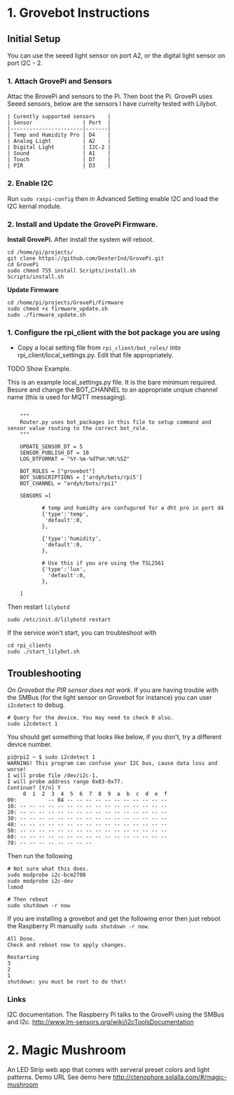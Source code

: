 # 1. Grovebot Instructions

## Initial Setup
You can use the seeed light sensor on port A2, or the digital light sensor on port I2C - 2.

### 1. Attach GrovePi and Sensors
Attac the BrovePi and sensors to the Pi. Then boot the Pi.
GrovePi uses Seeed sensors, below are the sensors I have currelty tested with Lilybot.

    | Curently supported sensors    |
    | Sensor                | Port  |
    |-----------------------|-------|
    | Temp and Humidity Pro | D4    |
    | Analog Light          | A2    |
    | Digital Light         | I2C-2 |
    | Sound                 | A1    |
    | Touch                 | D7    |
    | PIR                   | D3    |


### 2. Enable I2C
Run `sudo raspi-config` then in Advanced Setting enable I2C and load the I2C kernal module.


### 2. Install and Update the GrovePi Firmware.

**Install GrovePi.** After install the system will reboot.


    cd /home/pi/projects/
    git clone https://github.com/DexterInd/GrovePi.git
    cd GrovePi
    sudo chmod 755 install Scripts/install.sh
    Scripts/install.sh

**Update Firmware**


    cd /home/pi/projects/GrovePi/Firmware
    sudo chmod +x firmware_update.sh
    sudo ./firmware_update.sh




### 1. Configure the rpi_client with the bot package you are using

* Copy a local setting file from `rpi_client/bot_roles/` into rpi_client/local_settings.py. Edit that file appropriately.

TODO Show Example.

This is an example local_settings.py file. It is the bare minimum required. Besure and change the BOT_CHANNEL to
an appropriate unqiue channel name (this is used for MQTT messaging).

```#python

    """
    Router.py uses bot_packages in this file to setup command and sensor value routing to the correct bot_role.
    """

    UPDATE_SENSOR_DT = 5
    SENSOR_PUBLISH_DT = 10
    LOG_DTFORMAT = "%Y-%m-%dT%H:%M:%SZ"

    BOT_ROLES = ["grovebot"]
    BOT_SUBSCRIPTIONS = ['ardyh/bots/rpi5']
    BOT_CHANNEL = "ardyh/bots/rpi1"

    SENSORS =[
           
           # temp and humidty are confugured for a dht pro in port d4
           {'type':'temp',
            'default':0,
           },

           {'type':'humidity',
            'default':0,
           },

           # Use this if you are using the TSL2561
           {'type':'lux',
             'default':0,
           },

    ]

```


Then restart `lilybotd`

    sudo /etc/init.d/lilybotd restart

If the service won't start, you can troubleshoot with 
    
    cd rpi_clients
    sudo ./start_lilybot.sh



## Troubleshooting

*On Grovebot the PIR sensor does not work.*
If you are having trouble with the SMBus (for the light sensor on Grovebot for instance) you can user `i2cdetect` to debug.

```
# Query for the device. You may need to check 0 also. 
sudo i2cdetect 1
```

You should get something that looks like below, if you don't, try a different device number.


```
pi@rpi2 ~ $ sudo i2cdetect 1
WARNING! This program can confuse your I2C bus, cause data loss and worse!
I will probe file /dev/i2c-1.
I will probe address range 0x03-0x77.
Continue? [Y/n] Y
     0  1  2  3  4  5  6  7  8  9  a  b  c  d  e  f
00:          -- 04 -- -- -- -- -- -- -- -- -- -- -- 
10: -- -- -- -- -- -- -- -- -- -- -- -- -- -- -- -- 
20: -- -- -- -- -- -- -- -- -- -- -- -- -- -- -- -- 
30: -- -- -- -- -- -- -- -- -- -- -- -- -- -- -- -- 
40: -- -- -- -- -- -- -- -- -- -- -- -- -- -- -- -- 
50: -- -- -- -- -- -- -- -- -- -- -- -- -- -- -- -- 
60: -- -- -- -- -- -- -- -- -- -- -- -- -- -- -- -- 
70: -- -- -- -- -- -- -- --           
```

Then run the following

```
# Not sure what this does.
sudo modprobe i2c-bcm2708
sudo modprobe i2c-dev
lsmod

# Then reboot
sudo shutdown -r now
```


If you are installing a grovebot and get the following error then just reboot the Raspberry Pi manually `sudo shutdown -r now`.

```
All Done.
Check and reboot now to apply changes.
 
Restarting
3
2
1
shutdown: you must be root to do that!
```



### Links 
I2C documentation. The Raspberry Pi talks to the GrovePi using the SMBus and I2c.
http://www.lm-sensors.org/wiki/i2cToolsDocumentation



# 2. Magic Mushroom
An LED Strip web app that comes with serveral preset colors and light patterns. Demo URL
See demo here http://ctenophore.solalla.com/#/magic-mushroom 
